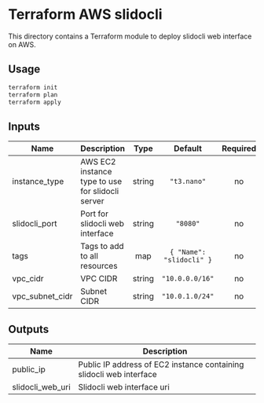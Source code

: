 # Terraform AWS slidocli

This directory contains a Terraform module to deploy slidocli web interface on AWS.


## Usage
```bash
terraform init
terraform plan
terraform apply
```

<!-- BEGINNING OF PRE-COMMIT-TERRAFORM DOCS HOOK -->
## Inputs

| Name | Description | Type | Default | Required |
|------|-------------|:----:|:-----:|:-----:|
| instance\_type | AWS EC2 instance type to use for slidocli server | string | `"t3.nano"` | no |
| slidocli\_port | Port for slidocli web interface | string | `"8080"` | no |
| tags | Tags to add to all resources | map | `{ "Name": "slidocli" }` | no |
| vpc\_cidr | VPC CIDR | string | `"10.0.0.0/16"` | no |
| vpc\_subnet\_cidr | Subnet CIDR | string | `"10.0.1.0/24"` | no |

## Outputs

| Name | Description |
|------|-------------|
| public\_ip | Public IP address of EC2 instance containing slidocli web interface |
| slidocli\_web\_uri | Slidocli web interface uri |

<!-- END OF PRE-COMMIT-TERRAFORM DOCS HOOK -->
